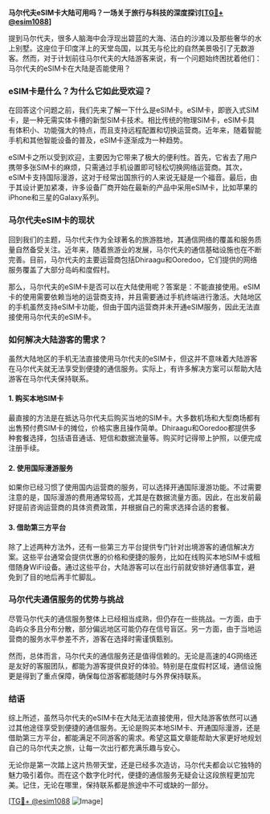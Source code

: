 **马尔代夫eSIM卡大陆可用吗？一场关于旅行与科技的深度探讨[[TG💪+ @esim1088](https://t.me/s/esim1088)]**

提到马尔代夫，很多人脑海中会浮现出碧蓝的大海、洁白的沙滩以及那些奢华的水上别墅。这座位于印度洋上的天堂岛国，以其无与伦比的自然美景吸引了无数游客。然而，对于计划前往马尔代夫的大陆游客来说，有一个问题始终困扰着他们：马尔代夫的eSIM卡在大陆是否能使用？

### eSIM卡是什么？为什么它如此受欢迎？

在回答这个问题之前，我们先来了解一下什么是eSIM卡。eSIM卡，即嵌入式SIM卡，是一种无需实体卡槽的新型SIM卡技术。相比传统的物理SIM卡，eSIM卡具有体积小、功能强大的特点，而且支持远程配置和切换运营商。近年来，随着智能手机和其他智能设备的普及，eSIM卡逐渐成为一种趋势。

eSIM卡之所以受到欢迎，主要因为它带来了极大的便利性。首先，它省去了用户携带多张SIM卡的麻烦，只需通过手机设置即可轻松切换网络运营商。其次，eSIM卡支持国际漫游，这对于经常出国旅行的人来说无疑是一个福音。最后，由于其设计更加紧凑，许多设备厂商开始在最新的产品中采用eSIM卡，比如苹果的iPhone和三星的Galaxy系列。

### 马尔代夫eSIM卡的现状

回到我们的主题，马尔代夫作为全球著名的旅游胜地，其通信网络的覆盖和服务质量自然备受关注。近年来，随着旅游业的发展，马尔代夫的通信基础设施也在不断完善。目前，马尔代夫的主要运营商包括Dhiraagu和Ooredoo，它们提供的网络服务覆盖了大部分岛屿和度假村。

那么，马尔代夫的eSIM卡是否可以在大陆使用呢？答案是：不能直接使用。eSIM卡的使用需要依赖当地的运营商支持，并且需要通过手机终端进行激活。大陆地区的手机虽然支持eSIM卡功能，但由于国内运营商并未开通eSIM服务，因此无法直接使用马尔代夫的eSIM卡。

### 如何解决大陆游客的需求？

虽然大陆地区的手机无法直接使用马尔代夫的eSIM卡，但这并不意味着大陆游客在马尔代夫就无法享受到便捷的通信服务。实际上，有许多解决方案可以帮助大陆游客在马尔代夫保持联系。

#### 1. 购买本地SIM卡

最直接的方法是在抵达马尔代夫后购买当地的SIM卡。大多数机场和大型商场都有出售预付费SIM卡的摊位，价格实惠且操作简单。Dhiraagu和Ooredoo都提供多种套餐选择，包括语音通话、短信和数据流量等。购买时记得带上护照，以便完成注册手续。

#### 2. 使用国际漫游服务

如果你已经习惯了使用国内运营商的服务，可以选择开通国际漫游功能。不过需要注意的是，国际漫游的费用通常较高，尤其是在数据流量方面。因此，在出发前最好提前咨询运营商的具体资费政策，并根据自己的需求选择合适的套餐。

#### 3. 借助第三方平台

除了上述两种方法外，还有一些第三方平台提供专门针对出境游客的通信解决方案。这些平台通常会提供优惠的价格和便捷的服务，比如在线购买本地SIM卡或租借随身WiFi设备。通过这些平台，大陆游客可以在出行前就安排好通信事宜，避免到了目的地后再手忙脚乱。

### 马尔代夫通信服务的优势与挑战

尽管马尔代夫的通信服务整体上已经相当成熟，但仍存在一些挑战。一方面，由于岛屿众多且分布分散，部分偏远地区可能仍存在信号盲区。另一方面，由于当地运营商的服务水平参差不齐，游客在选择时需谨慎甄别。

然而，总体而言，马尔代夫的通信服务还是值得信赖的。无论是高速的4G网络还是友好的客服团队，都能为游客提供良好的体验。特别是在度假村区域，通信设施更是得到了重点保障，确保每位游客都能随时与外界保持联系。

### 结语

综上所述，虽然马尔代夫的eSIM卡在大陆无法直接使用，但大陆游客依然可以通过其他途径享受到便捷的通信服务。无论是购买本地SIM卡、开通国际漫游，还是借助第三方平台，都能满足不同游客的需求。希望这篇文章能帮助大家更好地规划自己的马尔代夫之旅，让每一次出行都充满乐趣与安心。

无论你是第一次踏上这片热带天堂，还是已经多次造访，马尔代夫都会以它独特的魅力吸引着你。而在这个数字化时代，便捷的通信服务无疑会让这段旅程更加完美。记住，无论在哪里，保持联系都是旅途中不可或缺的一部分。

[[TG💪+ @esim1088](https://t.me/s/esim1088) ![Image](https://i.postimg.cc/4NQfJmqS/Snipaste-2025-05-13-00-14-12.png)]